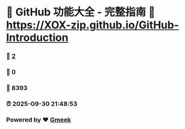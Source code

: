 # 🌟 GitHub 功能大全 - 完整指南 :link: https://XOX-zip.github.io/GitHub-Introduction 
### :page_facing_up: [2](https://XOX-zip.github.io/GitHub-Introduction/tag.html) 
### :speech_balloon: 0 
### :hibiscus: 8393 
### :alarm_clock: 2025-09-30 21:48:53 
### Powered by :heart: [Gmeek](https://github.com/Meekdai/Gmeek)
